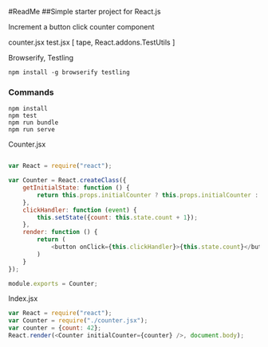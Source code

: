 #ReadMe
##Simple starter project for React.js

Increment a button click counter component

counter.jsx
test.jsx [ tape, React.addons.TestUtils ]

Browserify, Testling

~~~
npm install -g browserify testling
~~~

### Commands

~~~
npm install
npm test
npm run bundle
npm run serve
~~~

Counter.jsx

~~~javascript

var React = require("react");

var Counter = React.createClass({
    getInitialState: function () {
        return this.props.initialCounter ? this.props.initialCounter : {count: 0}
    },
    clickHandler: function (event) {
        this.setState({count: this.state.count + 1});
    },
    render: function () {
        return (
            <button onClick={this.clickHandler}>{this.state.count}</button>
        )
    }
});

module.exports = Counter;

~~~

Index.jsx

~~~javascript
var React = require("react");
var Counter = require("./counter.jsx");
var counter = {count: 42};
React.render(<Counter initialCounter={counter} />, document.body);
~~~
